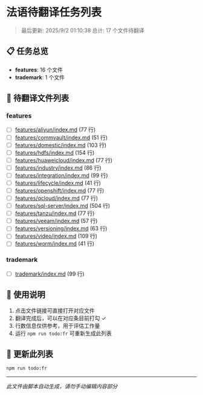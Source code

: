 # 法语待翻译任务列表

> 最后更新: 2025/9/2 01:10:38
> 总计: 17 个文件待翻译

## 📋 任务总览

- **features**: 16 个文件
- **trademark**: 1 个文件

## 📝 待翻译文件列表

### features

- [ ] [features/aliyun/index.md](./features/aliyun/index.md) (77 行)
- [ ] [features/commvault/index.md](./features/commvault/index.md) (51 行)
- [ ] [features/domestic/index.md](./features/domestic/index.md) (103 行)
- [ ] [features/hdfs/index.md](./features/hdfs/index.md) (154 行)
- [ ] [features/huaweicloud/index.md](./features/huaweicloud/index.md) (77 行)
- [ ] [features/industry/index.md](./features/industry/index.md) (86 行)
- [ ] [features/integration/index.md](./features/integration/index.md) (99 行)
- [ ] [features/lifecycle/index.md](./features/lifecycle/index.md) (41 行)
- [ ] [features/openshift/index.md](./features/openshift/index.md) (77 行)
- [ ] [features/qcloud/index.md](./features/qcloud/index.md) (77 行)
- [ ] [features/sql-server/index.md](./features/sql-server/index.md) (504 行)
- [ ] [features/tanzu/index.md](./features/tanzu/index.md) (77 行)
- [ ] [features/veeam/index.md](./features/veeam/index.md) (57 行)
- [ ] [features/versioning/index.md](./features/versioning/index.md) (63 行)
- [ ] [features/video/index.md](./features/video/index.md) (109 行)
- [ ] [features/worm/index.md](./features/worm/index.md) (41 行)

### trademark

- [ ] [trademark/index.md](./trademark/index.md) (99 行)

## 📖 使用说明

1. 点击文件链接可直接打开对应文件
2. 翻译完成后，可以在对应条目前打勾 ✓
3. 行数信息仅供参考，用于评估工作量
4. 运行 `npm run todo:fr` 可重新生成此列表

## 🔄 更新此列表

```bash
npm run todo:fr
```

---

*此文件由脚本自动生成，请勿手动编辑内容部分*
